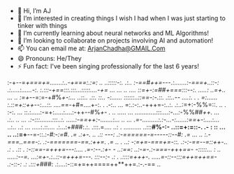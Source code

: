 - 👋 Hi, I’m AJ
- 👀 I’m interested in creating things I wish I had when I was just starting to tinker with things
- 🌱 I’m currently learning about neural networks and ML Algorithms!
- 💞️ I’m looking to collaborate on projects involving AI and automation!
- 📫 You can email me at: ArjanChadha@GMAIL.Com
- 😄 Pronouns: He/They
- ⚡ Fun fact: I've been singing professionally for the last 6 years!

:-+--=*+===+=.......:..-+===:.:=: .. ..:::::-:. .:..
:-==*#*++=---.:.......:-===+..::-: .:.....:......-:.
:.:::-***+==:::.:::...:::::....-+=  ... ...  .. ....
::=+-:=*##+===:::--:.         .....: ..=+..   ... ..
:=+*--=:=-+#%*+-:...     ..::.. .::.   ::.. -:......
::::::..::==-:-.::.     .::..-- ....:. . .  =:......
:.::=+::++--:...::.  ....=*=-+#=....+-:. . .-:.. ...
=:.:-:..-+++=-:..:.  .:..:=+:-%%=::. ..  . :-:.  ...
::.:.....:-=+:.....:....:-++--#%*+- .   .. ..... ...
............:::....:-...:-*%%#*#++. ... .:..  .. ...
.:-:::.......:::..:. .....:-==++:-.......:... .. ...
.=-.........:.:-...-:......:==*+-:....:... ..:.. ..:
 ...   .....:.::.... .:...:+###:.:.   .:::.=.... ..:
  .  ..........       ..:::**#%-:-  ..::=+:=::-.  .-
: ::  ...         ..    ..:=+**--=-::.:-*#:-:=#.  .=
.:+-. ..      .::  ---:   .:-======-=-----::--#:  .=
 ...     .. :.-===..===-:.   .:-=======-==.:++=.  .=
..  .    ..:  -:=+=-===+=-::.   .:-:-==--=::++-.. .:
.        .::  . :-::==-=+++=---:.... .=-:--.:+-    -
       ..:==:   ..:-=-.:-===-+*++*==-  -:::::...   :
 .. .....:--=. ...:=+-.:..::-=+++=---. :::--:-    .:
.  .::::=+++-. .....=-::--:::=++=++==-  .:-::-:   .:
   .:::+*###: .:....:-::=+=++====++**++=.:-.-==   ..
<!---
arjchad/arjchad is a ✨ special ✨ repository because its `README.md` (this file) appears on your GitHub profile.
You can click the Preview link to take a look at your changes.
--->
